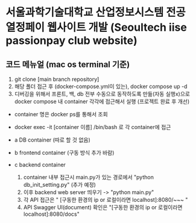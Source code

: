 # 서울과학기술대학교 산업정보시스템 전공 열정페이 웹사이트 개발 (Seoultech iise passionpay club website)

## 코드 메뉴얼 (mac os terminal 기준)
1. git clone [main branch repository]
2. 해당 폴더 접근 후 (docker-compose.yml이 있는), docker compose up -d
3. 디버깅을 위해서 프론트, 백, db 전부 수동으로 동작하도록 만듦(자동 실행x)으로 docker compose 내 container 각각에 접근해서 실행 (프로젝트 완료 후 개선)
  - container 명은 docker ps를 통해서 조회
  - docker exec -it [container 이름] /bin/bash 로 각 container에 접근
  
  - a DB container (따로 할 것 없음)
  - b frontend container (구동 방식 추가 바람)
  - c backend container
    1. container 내부 접근시 main.py가 있는 경로에서 "python db_init_setting.py" (추가 예정)
    2. 이후 backend web server 띄우기 -> "python main.py"
    3. 각 API 접근은 " [구동한 환경의 ip or 로컬이라면 localhost]:8080/~~~ "
    4. API Swagger UI(document) 확인은 "[구동한 환경의 ip or 로컬이라면 localhost]:8080/docs"
   
    
